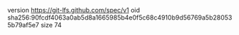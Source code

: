 version https://git-lfs.github.com/spec/v1
oid sha256:90fcdf4063a0ab5d8a1665985b4e0f5c68c4910b9d56769a5b280535b79af5e7
size 74
